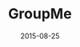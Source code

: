 ---
layout: site
title: "GroupMe"
date: 2015-08-25
categories: [communication]
version: 1.5.3
major: 1
minor: 5
patch: 3
slug: groupme
link: https://app.groupme.com/
permalink: /sites/:slug
---